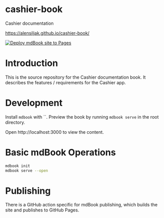 # cashier-book
Cashier documentation

https://alensiljak.github.io/cashier-book/

[![Deploy mdBook site to Pages](https://github.com/alensiljak/cashier-book/actions/workflows/mdbook.yml/badge.svg)](https://github.com/alensiljak/cashier-book/actions/workflows/mdbook.yml)

# Introduction

This is the source repository for the Cashier documentation book. It describes the features / requirements for the Cashier app.

# Development

Install `mdbook` with ``.
Preview the book by running `mdbook serve` in the root directory.

Open http://localhost:3000 to view the content.

# Basic mdBook Operations

```sh
mdbook init
mdbook serve --open
```

# Publishing 

There is a GitHub action specific for mdBook publishing, which builds the site and publishes to GitHub Pages.
